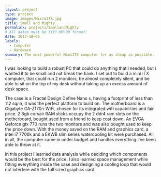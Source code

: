 ```yaml
---
layout: project
type: project
image: images/MicroITX.jpg
title: Small and Mighty 
permalink: projects/SmallandMighty
# All dates must be YYYY-MM-DD format!
date: 2017-10-05
labels:
  - Computer
  - Hardware
summary: The most powerful MiniITX computer for as cheap as possible.
---
```


I was looking to build a robust PC that could do anything that i needed, but i wanted it to be small and not break the bank. I set out to build a mini ITX computer, that could run 2 monitors, be almost completely silent, and be able to sit on the top of my desk without taking up an excess amount of desk space. 

The case is a Fractal Design Define Nano s, having a footprint of less than 112 sq/in, it was the perfect platform to build on. The motherboard is a Gigabyte GA-Z170n-WiFi, chosen for its integrated wifi capabilities and fair price. 2 8gb corsair RAM sticks occupy the 2 ddr4 ram slots on the motherboard, bought used from a friend to keep cost down. An EVGA Geforce gtx 770 runs the two monitors and was also bought used to keep the price down. With the money saved on the RAM and graphics card, a intel i7 7700k and a EKWB slim series watercooling kit were purchased. All in all, the computer came in under budget and handles everything i've been able to throw at it.   

In this project I learned data analysis while deciding which components would be the best for the price. I also learned space management while fitting everything inside the case and designing a cooling loop that would not interfere with the full sized graphics card. 
 

